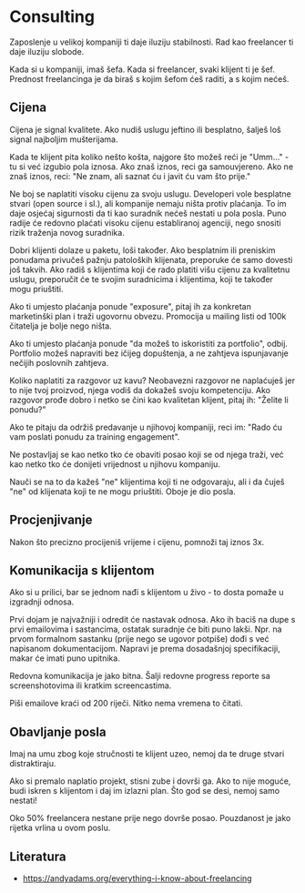 # Consulting

Zaposlenje u velikoj kompaniji ti daje iluziju stabilnosti.
Rad kao freelancer ti daje iluziju slobode.

Kada si u kompaniji, imaš šefa. Kada si freelancer, svaki klijent ti je šef. Prednost freelancinga je da biraš s kojim šefom ćeš raditi, a s kojim nećeš.

## Cijena

Cijena je signal kvalitete. Ako nudiš uslugu jeftino ili besplatno, šalješ loš signal najboljim mušterijama.

Kada te klijent pita koliko nešto košta, najgore što možeš reći je "Umm..." - tu si već izgubio pola iznosa. Ako znaš iznos, reci ga samouvjereno. Ako ne znaš iznos, reci: "Ne znam, ali saznat ću i javit ću vam što prije."

Ne boj se naplatiti visoku cijenu za svoju uslugu. Developeri vole besplatne stvari (open source i sl.), ali kompanije nemaju ništa protiv plaćanja. To im daje osjećaj sigurnosti da ti kao suradnik nećeš nestati u pola posla. Puno radije će redovno plaćati visoku cijenu establiranoj agenciji, nego snositi rizik traženja novog suradnika.

Dobri klijenti dolaze u paketu, loši također. Ako besplatnim ili preniskim ponudama privučeš pažnju patoloških klijenata, preporuke će samo dovesti još takvih. Ako radiš s klijentima koji će rado platiti višu cijenu za kvalitetnu uslugu, preporučit će te svojim suradnicima i klijentima, koji te također mogu priuštiti.

Ako ti umjesto plaćanja ponude "exposure", pitaj ih za konkretan marketinški plan i traži ugovornu obvezu. Promocija u mailing listi od 100k čitatelja je bolje nego ništa.

Ako ti umjesto plaćanja ponude "da možeš to iskoristiti za portfolio", odbij. Portfolio možeš napraviti bez ičijeg dopuštenja, a ne zahtjeva ispunjavanje nečijih poslovnih zahtjeva.

Koliko naplatiti za razgovor uz kavu? Neobavezni razgovor ne naplaćuješ jer to nije tvoj proizvod, njega vodiš da dokažeš svoju kompetenciju. Ako razgovor prođe dobro i netko se čini kao kvalitetan klijent, pitaj ih: "Želite li ponudu?"

Ako te pitaju da održiš predavanje u njihovoj kompaniji, reci im: "Rado ću vam poslati ponudu za training engagement".

Ne postavljaj se kao netko tko će obaviti posao koji se od njega traži, već kao netko tko će donijeti vrijednost u njihovu kompaniju.

Nauči se na to da kažeš "ne" klijentima koji ti ne odgovaraju, ali i da čuješ "ne" od klijenata koji te ne mogu priuštiti. Oboje je dio posla.

## Procjenjivanje

Nakon što precizno procijeniš vrijeme i cijenu, pomnoži taj iznos 3x.

## Komunikacija s klijentom

Ako si u prilici, bar se jednom nađi s klijentom u živo - to dosta pomaže u izgradnji odnosa.

Prvi dojam je najvažniji i odredit će nastavak odnosa. Ako ih baciš na dupe s prvi emailovima i sastancima, ostatak suradnje će biti puno lakši. Npr. na prvom formalnom sastanku (prije nego se ugovor potpiše) dođi s već napisanom dokumentacijom. Napravi je prema dosadašnjoj specifikaciji, makar će imati puno upitnika.

Redovna komunikacija je jako bitna. Šalji redovne progress reporte sa screenshotovima ili kratkim screencastima.

Piši emailove kraći od 200 riječi. Nitko nema vremena to čitati.

## Obavljanje posla

Imaj na umu zbog koje stručnosti te klijent uzeo, nemoj da te druge stvari distraktiraju.

Ako si premalo naplatio projekt, stisni zube i dovrši ga. Ako to nije moguće, budi iskren s klijentom i daj im izlazni plan. Što god se desi, nemoj samo nestati!

Oko 50% freelancera nestane prije nego dovrše posao. Pouzdanost je jako rijetka vrlina u ovom poslu.

## Literatura

* https://andyadams.org/everything-i-know-about-freelancing
